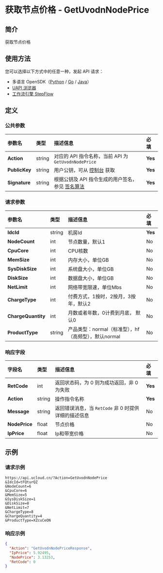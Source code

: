 # 获取节点价格 - GetUvodnNodePrice

## 简介

获取节点价格





## 使用方法

您可以选择以下方式中的任意一种，发起 API 请求：
- 多语言 OpenSDK（[Python](https://github.com/ucloud/ucloud-sdk-python3) / [Go](https://github.com/ucloud/ucloud-sdk-go) / [Java](https://github.com/ucloud/ucloud-sdk-java)）
- [UAPI 浏览器](https://console.ucloud.cn/uapi/detail?id=GetUvodnNodePrice)
- [工作流引擎 StepFlow](https://console.ucloud.cn/stepflow/manage/)

## 定义

### 公共参数

| 参数名 | 类型 | 描述信息 | 必填 |
|:---|:---|:---|:---|
| **Action**     | string  | 对应的 API 指令名称，当前 API 为 `GetUvodnNodePrice`                        | **Yes** |
| **PublicKey**  | string  | 用户公钥，可从 [控制台](https://console.ucloud.cn/uapi/apikey) 获取                                             | **Yes** |
| **Signature**  | string  | 根据公钥及 API 指令生成的用户签名，参见 [签名算法](api/summary/signature.md)  | **Yes** |

### 请求参数

| 参数名 | 类型 | 描述信息 | 必填 |
|:---|:---|:---|:---|
| **IdcId** | string | 机房Id |**Yes**|
| **NodeCount** | int | 节点数量，默认1 |No|
| **CpuCore** | int | CPU核数 |No|
| **MemSize** | int | 内存大小，单位GB |No|
| **SysDiskSize** | int | 系统盘大小，单位GB |No|
| **DiskSize** | int | 数据盘大小，单位GB |No|
| **NetLimit** | int | 网络带宽限速，单位Mbs |No|
| **ChargeType** | int | 付费方式，1按时，2按月，3按年，默认2 |No|
| **ChargeQuantity** | int | 月数或者年数，0计费到月底， 默认0 |No|
| **ProductType** | string | 产品类型：normal（标准型），hf（高频型），默认normal |No|

### 响应字段

| 字段名 | 类型 | 描述信息 | 必填 |
|:---|:---|:---|:---|
| **RetCode** | int | 返回状态码，为 0 则为成功返回，非 0 为失败 |**Yes**|
| **Action** | string | 操作指令名称 |**Yes**|
| **Message** | string | 返回错误消息，当 `RetCode` 非 0 时提供详细的描述信息 |No|
| **NodePrice** | float | 节点价格 |No|
| **IpPrice** | float | Ip和带宽价格 |No|




## 示例

### 请求示例
    
```
https://api.ucloud.cn/?Action=GetUvodnNodePrice
&IdcId=tFQturQZ
&NodeCount=6
&CpuCore=6
&MemSize=5
&SysDiskSize=1
&DiskSize=8
&NetLimit=7
&ChargeType=8
&ChargeQuantity=4
&ProductType=XZcuCeON
```

### 响应示例
    
```json
{
  "Action": "GetUvodnNodePriceResponse",
  "IpPrice": 5.92495,
  "NodePrice": 3.13253,
  "RetCode": 0
}
```





